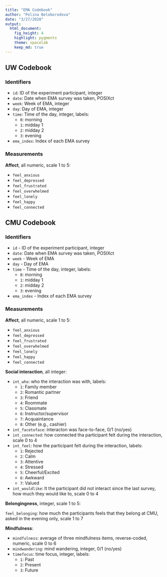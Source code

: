 ```yaml
---
title: "EMA Codebook"
author: "Polina Beloborodova"
date: "3/27/2020"
output: 
  html_document: 
    fig_height: 4
    highlight: pygments
    theme: spacelab
    keep_md: true
---
```




## UW Codebook

### Identifiers

* `id`: ID of the experiment participant, integer
* `date`: Date when EMA survey was taken, POSIXct
* `week`: Week of EMA, integer
* `day`: Day of EMA, integer
* `time`: Time of the day, integer, labels:
    + `0`: morning
    + `1`: midday 1
    + `2`: midday 2
    + `3`: evening
* `ema_index`: Index of each EMA survey

### Measurements

__Affect__, all numeric, scale 1 to 5:

* `feel_anxious`
* `feel_depressed`
* `feel_frustrated`
* `feel_overwhelmed`
* `feel_lonely`
* `feel_happy`
* `feel_connected`

## CMU Codebook

### Identifiers

* `id` - ID of the experiment participant, integer
* `date`: Date when EMA survey was taken, POSIXct
* `week` - Week of EMA
* `day` - Day of EMA
* `time` - Time of the day, integer, labels:
    + `0`: morning
    + `1`: midday 1
    + `2`: midday 2
    + `3`: evening
* `ema_index` - Index of each EMA survey

### Measurements

__Affect__, all numeric, scale 1 to 5:

* `feel_anxious`
* `feel_depressed`
* `feel_frustrated`
* `feel_overwhelmed`
* `feel_lonely`
* `feel_happy`
* `feel_connected`

__Social interaction__, all integer:

* `int_who`: who the interaction was with, labels:
    + `1`: Family member
    + `2`: Romantic partner
    + `3`: Friend
    + `4`: Roommate
    + `5`: Classmate
    + `6`: Instructor/supervisor
    + `7`: Acquaintance
    + `8`: Other (e.g., cashier)
* `int_facetoface`: interacton was face-to-face, 0/1 (no/yes)
* `int_connected`: how connected tha participant felt during the interaction, scale 0 to 4
* `int_feel`: how the participant felt during the interaction, labels:
    + `1`: Rejected
    + `2`: Calm
    + `3`: Attentive
    + `4`: Stressed
    + `5`: Cheerful/Excited
    + `6`: Awkward
    + `7`: Valued
* `int_wouldlike`: It the participant did not interact since the last survey, how much they would like to, scale 0 to 4

__Belongingness__, integer, scale 1 to 5:

`feel_belonging`: how much the participants feels that they belong at CMU, asked in the evening only, scale 1 to 7

__Mindfulness__:

* `mindfulness`: average of three mindfulness items, reverse-coded, numeric, scale 0 to 6
* `mindwandering`: mind wandering, integer, 0/1 (no/yes)
* `timefocus`: time focus, integer, labels:
    + `1`: Past
    + `2`: Present
    + `3`: Future

